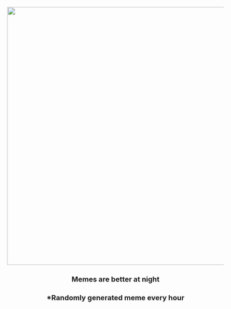 <p align="center">
        <img src="https://i.redd.it/qz66iqwj8hj91.jpg" width="600" height="600">
        </p>
        <h3 align="center">Memes are better at night</h3>
        <h3 align="center">*Randomly generated meme every hour</h3>
    